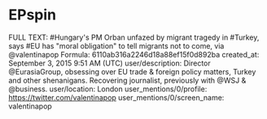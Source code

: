 # EPspin

FULL TEXT: #Hungary's PM Orban unfazed by migrant tragedy in #Turkey, says #EU has "moral obligation" to tell migrants not to come, via @valentinapop
Formula: 6110ab316a2246d18a88ef15f0d892ba
created_at: September 3, 2015 9:51 AM (UTC)
user/description: Director @EurasiaGroup, obsessing over EU trade & foreign policy matters, Turkey and other shenanigans. Recovering journalist, previously with @WSJ & @business.
user/location: London
user_mentions/0/profile: https://twitter.com/valentinapop
user_mentions/0/screen_name: valentinapop
